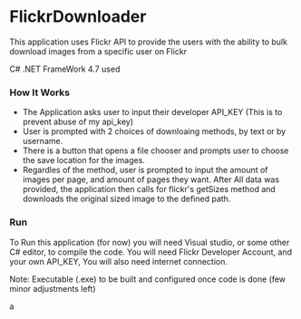 # FlickrDownloader
This application uses Flickr API to provide the users with the ability to bulk download images from a specific user on Flickr

C# .NET FrameWork 4.7 used
### How It Works
  - The Application asks user to input their developer API_KEY (This is to prevent abuse of my api_key) 
  - User is prompted with 2 choices of downloaing methods, by text or by username.
  - There is a button that opens a file chooser and prompts user to choose the save location for the images.
  - Regardles of the method, user is prompted to input the amount of images per page, and amount of pages they want.
 After All data was provided, the application then calls for flickr's getSizes method and downloads the original sized
 image to the defined path. 
 
 ### Run
  To Run this application (for now) you will need Visual studio, or some other C# editor, to compile the code.
  You will need Flickr Developer Account, and your own API_KEY,
  You will also need internet connection. 
  
  
  Note: Executable (.exe) to be built and configured once code is done (few minor adjustments left)
   
 
a
